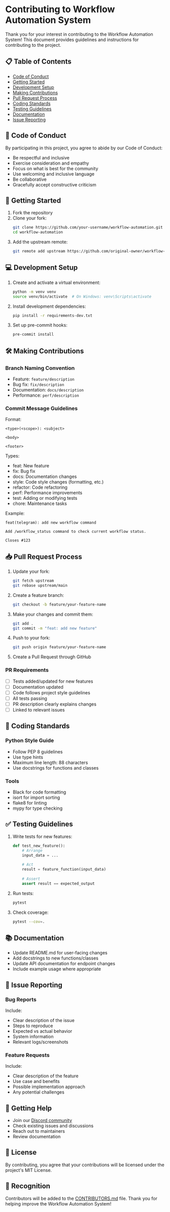 # Contributing to Workflow Automation System

Thank you for your interest in contributing to the Workflow Automation System! This document provides guidelines and instructions for contributing to the project.

## 📋 Table of Contents

- [Code of Conduct](#code-of-conduct)
- [Getting Started](#getting-started)
- [Development Setup](#development-setup)
- [Making Contributions](#making-contributions)
- [Pull Request Process](#pull-request-process)
- [Coding Standards](#coding-standards)
- [Testing Guidelines](#testing-guidelines)
- [Documentation](#documentation)
- [Issue Reporting](#issue-reporting)

## 📜 Code of Conduct

By participating in this project, you agree to abide by our Code of Conduct:

- Be respectful and inclusive
- Exercise consideration and empathy
- Focus on what is best for the community
- Use welcoming and inclusive language
- Be collaborative
- Gracefully accept constructive criticism

## 🚀 Getting Started

1. Fork the repository
2. Clone your fork:
   ```bash
   git clone https://github.com/your-username/workflow-automation.git
   cd workflow-automation
   ```
3. Add the upstream remote:
   ```bash
   git remote add upstream https://github.com/original-owner/workflow-automation.git
   ```

## 💻 Development Setup

1. Create and activate a virtual environment:
   ```bash
   python -m venv venv
   source venv/bin/activate  # On Windows: venv\Scripts\activate
   ```

2. Install development dependencies:
   ```bash
   pip install -r requirements-dev.txt
   ```

3. Set up pre-commit hooks:
   ```bash
   pre-commit install
   ```

## 🛠️ Making Contributions

### Branch Naming Convention

- Feature: `feature/description`
- Bug fix: `fix/description`
- Documentation: `docs/description`
- Performance: `perf/description`

### Commit Message Guidelines

Format:
```
<type>(<scope>): <subject>

<body>

<footer>
```

Types:
- feat: New feature
- fix: Bug fix
- docs: Documentation changes
- style: Code style changes (formatting, etc.)
- refactor: Code refactoring
- perf: Performance improvements
- test: Adding or modifying tests
- chore: Maintenance tasks

Example:
```
feat(telegram): add new workflow command

Add /workflow_status command to check current workflow status.

Closes #123
```

## 📥 Pull Request Process

1. Update your fork:
   ```bash
   git fetch upstream
   git rebase upstream/main
   ```

2. Create a feature branch:
   ```bash
   git checkout -b feature/your-feature-name
   ```

3. Make your changes and commit them:
   ```bash
   git add .
   git commit -m "feat: add new feature"
   ```

4. Push to your fork:
   ```bash
   git push origin feature/your-feature-name
   ```

5. Create a Pull Request through GitHub

### PR Requirements

- [ ] Tests added/updated for new features
- [ ] Documentation updated
- [ ] Code follows project style guidelines
- [ ] All tests passing
- [ ] PR description clearly explains changes
- [ ] Linked to relevant issues

## 📝 Coding Standards

### Python Style Guide

- Follow PEP 8 guidelines
- Use type hints
- Maximum line length: 88 characters
- Use docstrings for functions and classes

### Tools

- Black for code formatting
- isort for import sorting
- flake8 for linting
- mypy for type checking

## ✅ Testing Guidelines

1. Write tests for new features:
   ```python
   def test_new_feature():
       # Arrange
       input_data = ...
       
       # Act
       result = feature_function(input_data)
       
       # Assert
       assert result == expected_output
   ```

2. Run tests:
   ```bash
   pytest
   ```

3. Check coverage:
   ```bash
   pytest --cov=.
   ```

## 📚 Documentation

- Update README.md for user-facing changes
- Add docstrings to new functions/classes
- Update API documentation for endpoint changes
- Include example usage where appropriate

## 🐛 Issue Reporting

### Bug Reports

Include:
- Clear description of the issue
- Steps to reproduce
- Expected vs actual behavior
- System information
- Relevant logs/screenshots

### Feature Requests

Include:
- Clear description of the feature
- Use case and benefits
- Possible implementation approach
- Any potential challenges

## 🤝 Getting Help

- Join our [Discord community](link-to-discord)
- Check existing issues and discussions
- Reach out to maintainers
- Review documentation

## 📄 License

By contributing, you agree that your contributions will be licensed under the project's MIT License.

## 🙏 Recognition

Contributors will be added to the [CONTRIBUTORS.md](CONTRIBUTORS.md) file. Thank you for helping improve the Workflow Automation System! 
